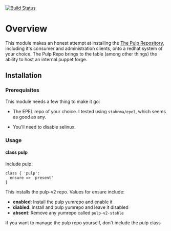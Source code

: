 [![Build Status](https://travis-ci.org/hawknewton/puppet-pulp.png?branch=master)](https://travis-ci.org/hawknewton/puppet-pulp)
# Overview
This module makes an honest attempt at installing the
[The Pulp Repository](http://www.pulpproject.org/), including it's consumer and
administration clients, onto a redhat system of your choice.  The Pulp Repo
brings to the table (among other things) the ability to host an internal puppet
forge.

## Installation

### Prerequisites
This module needs a few thing to make it go:
* The EPEL repo of your choice.  I tested using `stahnma/epel`, which seems as
  good as any.

* You'll need to disable selinux.

### Usage

#### class pulp
Include pulp:
```
class { 'pulp':
  ensure => 'present'
}

```
This installs the pulp-v2 repo.  Values for ensure include:
* **enabled**: Install the pulp yumrepo and enable it
* **diabled**: Install and pulp yumrepo and leave it disabled
* **absent**: Remove any yumrepo called `pulp-v2-stable`

If you want to manage the pulp repo yourself, don't include the pulp class


